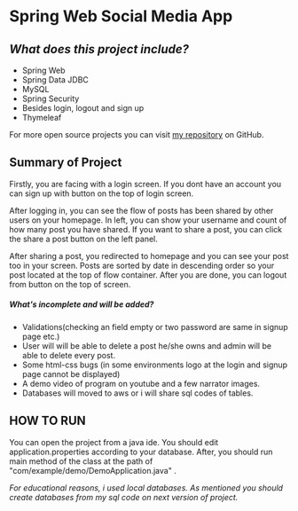 # Spring Web Social Media App 
## _What does this project include?_



- Spring Web
- Spring Data JDBC
-  MySQL
-  Spring Security
- Besides login, logout and sign up 
-  Thymeleaf

For more open source projects you can visit [my repository][dill] on GitHub.

## Summary of Project

Firstly, you are facing with a login screen. If you dont have an account you can sign up with button on the top of login screen. 

After logging in, you can see the flow of posts has been shared by other users on your homepage. In left, you can show your username and count of how many post you have shared. If you want to share a post, you can click the share a post button on the left panel.

After sharing a post, you redirected to homepage and you can see your post too in your screen. Posts are sorted by date in descending order so your post located at the top of flow container. After you are done, you can logout from button on the top of screen.
##### What's incomplete and will be added?
- Validations(checking an field empty or two password are same in signup page etc.)
- User will will be able to delete a post he/she owns and admin will be able to delete every post.
- Some html-css bugs (in some environments logo at the login and signup page cannot be displayed)
- A demo video of program on youtube and a few narrator images.
- Databases  will moved to aws or i will share sql codes of tables.


## HOW TO RUN

You can open the project from a java ide. You should edit application.properties according to your database.
After, you should run main method of the class at the path of "com/example/demo/DemoApplication.java" .

_For educational reasons, i used local databases. As mentioned you should create databases from my sql code on next version of project._
 





   [dill]: <https://github.com/berkayozdemir?tab=repositories>
  
